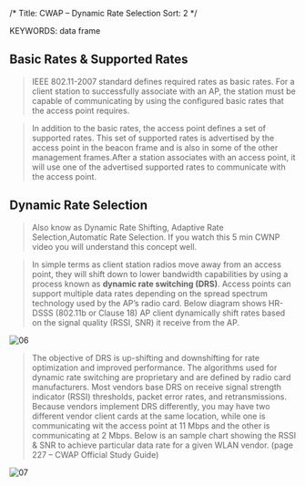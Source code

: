 /*
 Title: CWAP – Dynamic Rate Selection
 Sort: 2
 */
 
KEYWORDS: data frame

## Basic Rates & Supported Rates  
>IEEE 802.11-2007 standard defines required rates as basic rates. For a client station to successfully associate with an AP, the station must be capable of communicating by using the configured basic rates that the access point requires.  

>In addition to the basic rates, the access point defines a set of supported rates. This set of supported rates is advertised by the access point in the beacon frame and is also in some of the other management frames.After a station associates with an access point, it will use one of the advertised supported rates to communicate with the access point.

## Dynamic Rate Selection  
>Also know as Dynamic Rate Shifting, Adaptive Rate Selection,Automatic Rate Selection. If you watch this 5 min CWNP video you will understand this concept well.

>In simple terms as client station radios move away from an access point, they will shift down to lower bandwidth capabilities by using a process known as **dynamic rate switching (DRS)**. Access points can support multiple data rates depending on the spread spectrum technology used by the AP’s radio card. Below diagram shows HR-DSSS (802.11b or Clause 18) AP client dynamically shift rates based on the signal quality (RSSI, SNR) it receive from the AP.

![06](%image_url%/2016/2016031106.png)

>The objective of DRS is up-shifting and downshifting for rate optimization and improved performance. The algorithms used for dynamic rate switching are proprietary and are defined by radio card manufacturers. Most vendors base DRS on receive signal strength indicator (RSSI) thresholds, packet error rates, and retransmissions. Because vendors implement DRS differently, you may have two different vendor client cards at the same location, while one is communicating wit the access point at 11 Mbps and the other is communicating at 2 Mbps. Below is an sample chart showing the RSSI & SNR to achieve particular data rate for a given WLAN vendor. (page 227 – CWAP Official Study Guide)

![07](%image_url%/2016/2016031107.png)
